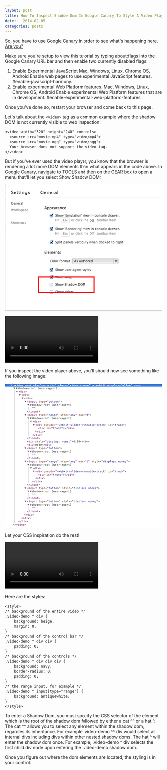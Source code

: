 ```yaml
---
layout: post
title: How To Inspect Shadow Dom In Google Canary To Style A Video Player
date:   2014-02-05
categories: posts
---
```


<style>
.video-demo ^ div {
	background: beige;
	margin: 0;
}
.video-demo ^ div div {
	padding: 0;
}
.video-demo ^ div div div {
	background: navy;
	border-radius: 0;
	padding: 0;
}
.video-demo ^ input[type="range"] {
	background: antiquewhite;
}
</style>

So, you have to use Google Canary in order to see what's happening here. [Are you?](https://www.google.com/intl/en/chrome/browser/canary.html)

Make sure you're setup to view this tutorial by typing about:flags into the Google Canary URL bar and then enable two currently disabled flags: 

1. Enable Experimental JavaScript Mac, Windows, Linux, Chrome OS, Android Enable web pages to use experimental JavaScript features. #enable-javascript-harmony.
2. Enable experimental Web Platform features. Mac, Windows, Linux, Chrome OS, Android
Enable experimental Web Platform features that are in development. #enable-experimental-web-platform-features

Once you've done so, restart your browser and come back to this page.

Let's talk about the ```<video>``` tag as a common example where the shadow DOM is not currently visible to web inspection:

```
<video width="320" height="240" controls>
  <source src="movie.mp4" type="video/mp4">
  <source src="movie.ogg" type="video/ogg">
  Your browser does not support the video tag.
</video>
```

But if you've ever used the video player, you know that the browser is rendering a lot more DOM elements than what appears in the code above. In Google Canary, navigate to TOOLS and then on the GEAR box to open a menu that'll let you select Show Shadow DOM:

![Show Shadow DOM](/images/2014-02-06-web-components-example/01.png)

<video controls="controls" 
       class="video-stream" 
       x-webkit-airplay="allow" 
       src=""></video>


 If you inspect the video player above, you'll should now see something like the following image:

 ![Inspecting Shadow DOM](/images/2014-02-06-web-components-example/02.png)

Let your CSS inspiration do the rest!

<video controls="controls" 
       class="video-stream video-demo" 
       x-webkit-airplay="allow" 
       src=""></video>

Here are the styles:

```
<style>
/* background of the entire video */
.video-demo ^ div {
	background: beige;
	margin: 0;
}
/* background of the control bar */
.video-demo ^ div div {
	padding: 0;
}
/* background of the controls */
.video-demo ^ div div div {
	background: navy;
	border-radius: 0;
	padding: 0;
}
/* the range input, for example */
.video-demo ^ input[type="range"] {
	background: antiquewhite;
}
</style>
```

To enter a Shadow Dom, you must specify the CSS selector of the element which is the root of the shadow dom followed by either a cat ^^ or a hat ^. The cat ^^ allows you to select any element within the shadow dom, regardles its inheritance. For example .video-demo ^^ div would select all internal divs including divs within other nested shadow doms. The hat ^ will enter the shadow dom once. For example, .video-demo ^ div selects the first child div node upon entering the .video-demo shadow dom.

Once you figure out where the dom elements are located, the styling is in your control.
